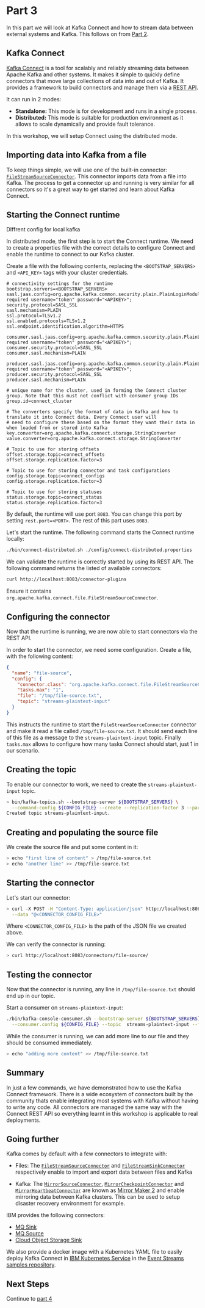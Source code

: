 # Part 3

In this part we will look at Kafka Connect and how to stream data between external systems and Kafka. This follows on from [Part 2](../part2/README.md).

## Kafka Connect

[Kafka Connect](https://kafka.apache.org/documentation/#connect) is a tool for scalably and reliably streaming data between Apache Kafka and other systems. It makes it simple to quickly define connectors that move large collections of data into and out of Kafka. It provides a framework to build connectors and manage them via a [REST API](https://kafka.apache.org/documentation/#connect_rest).

It can run in 2 modes:
- **Standalone:** This mode is for development and runs in a single process.
- **Distributed:** This mode is suitable for production environment as it allows to scale dynamically and provide fault tolerance.

In this workshop, we will setup Connect using the distributed mode.

## Importing data into Kafka from a file

To keep things simple, we will use one of the built-in connector: [`FileStreamSourceConnector`](https://github.com/apache/kafka/blob/trunk/connect/file/src/main/java/org/apache/kafka/connect/file/FileStreamSourceConnector.java). This connector imports data from a file into Kafka. The process to get a connector up and running is very similar for all connectors so it's a great way to get started and learn about Kafka Connect.

## Starting the Connect runtime

<TODO> DIffrent config for local kafka

In distributed mode, the first step is to start the Connect runtime. We need to create a properties file with the correct details to configure Connect and enable the runtime to connect to our Kafka cluster.

Create a file with the following contents, replacing the `<BOOTSTRAP_SERVERS>` and `<API_KEY>` tags with your cluster credentials.
```properties
# connectivity settings for the runtime
bootstrap.servers=<BOOTSTRAP_SERVERS>
sasl.jaas.config=org.apache.kafka.common.security.plain.PlainLoginModule required username="token" password="<APIKEY>";
security.protocol=SASL_SSL
sasl.mechanism=PLAIN
ssl.protocol=TLSv1.2
ssl.enabled.protocols=TLSv1.2
ssl.endpoint.identification.algorithm=HTTPS

consumer.sasl.jaas.config=org.apache.kafka.common.security.plain.PlainLoginModule required username="token" password="<APIKEY>";
consumer.security.protocol=SASL_SSL
consumer.sasl.mechanism=PLAIN

producer.sasl.jaas.config=org.apache.kafka.common.security.plain.PlainLoginModule required username="token" password="<APIKEY>";
producer.security.protocol=SASL_SSL
producer.sasl.mechanism=PLAIN

# unique name for the cluster, used in forming the Connect cluster group. Note that this must not conflict with consumer group IDs
group.id=connect_cluster

# The converters specify the format of data in Kafka and how to translate it into Connect data. Every Connect user will
# need to configure these based on the format they want their data in when loaded from or stored into Kafka
key.converter=org.apache.kafka.connect.storage.StringConverter
value.converter=org.apache.kafka.connect.storage.StringConverter

# Topic to use for storing offsets
offset.storage.topic=connect_offsets
offset.storage.replication.factor=3

# Topic to use for storing connector and task configurations
config.storage.topic=connect_configs
config.storage.replication.factor=3

# Topic to use for storing statuses
status.storage.topic=connect_status
status.storage.replication.factor=3
```

By default, the runtime will use port `8083`. You can change this port by setting `rest.port=<PORT>`. The rest of this part uses `8083`.

Let's start the runtime. The following command starts the Connect runtime locally:
```sh
./bin/connect-distributed.sh ./config/connect-distributed.properties
```

We can validate the runtime is correctly started by using its REST API. The following command returns the listed of available connectors:
```sh
curl http://localhost:8083/connector-plugins
```

Ensure it contains `org.apache.kafka.connect.file.FileStreamSourceConnector`.

## Configuring the connector

Now that the runtime is running, we are now able to start connectors via the REST API.

In order to start the connector, we need some configuration. Create a file, with the following content:
```json
{
  "name": "file-source",
  "config": {
    "connector.class": "org.apache.kafka.connect.file.FileStreamSourceConnector",
    "tasks.max": "1",
    "file": "/tmp/file-source.txt",
    "topic": "streams-plaintext-input"
  }
}
```

This instructs the runtime to start the `FileStreamSourceConnector` connector and make it read a file called `/tmp/file-source.txt`. It should send each line of this file as a message to the `streams-plaintext-input` topic. Finally `tasks.max` allows to configure how many tasks Connect should start, just 1 in our scenario.

## Creating the topic

To enable our connector to work, we need to create the `streams-plaintext-input` topic.

```sh
> bin/kafka-topics.sh --bootstrap-server ${BOOTSTRAP_SERVERS} \
  --command-config ${CONFIG_FILE} --create --replication-factor 3 --partitions 1 --topic streams-plaintext-input
Created topic streams-plaintext-input.
```

## Creating and populating the source file

We create the source file and put some content in it:

```sh
> echo "first line of content" > /tmp/file-source.txt
> echo "another line" >> /tmp/file-source.txt
```

## Starting the connector
Let's start our connector:

```sh
> curl -X POST -H "Content-Type: application/json" http://localhost:8083/connectors \
  --data "@<CONNECTOR_CONFIG_FILE>"
```

Where `<CONNECTOR_CONFIG_FILE>` is the path of the JSON file we created above.

We can verify the connector is running:
```sh
> curl http://localhost:8083/connectors/file-source/
```

## Testing the connector

Now that the connector is running, any line in `/tmp/file-source.txt` should end up in our topic.

Start a consumer on `streams-plaintext-input`:
```sh
./bin/kafka-console-consumer.sh --bootstrap-server ${BOOTSTRAP_SERVERS} \
  --consumer.config ${CONFIG_FILE} --topic  streams-plaintext-input --from-beginning
```

While the consumer is running, we can add more line to our file and they should be consumed immediately.
```sh
> echo "adding more content" >> /tmp/file-source.txt
```

## Summary

In just a few commands, we have demonstrated how to use the Kafka Connect framework. There is a wide ecosystem of connectors built by the community thats enable integrating most systems with Kafka without having to write any code. All connectors are managed the same way with the Connect REST API so everything learnt in this workshop is applicable to real deployments.

## Going further

Kafka comes by default with a few connectors to integrate with:

- Files: The [`FileStreamSourceConnector`](https://github.com/apache/kafka/blob/trunk/connect/file/src/main/java/org/apache/kafka/connect/file/FileStreamSourceConnector.java) and [`FileStreamSinkConnector`](https://github.com/apache/kafka/blob/trunk/connect/file/src/main/java/org/apache/kafka/connect/file/FileStreamSinkConnector.java) respectively enable to import and export data between files and Kafka

- Kafka: The [`MirrorSourceConnector`](https://github.com/apache/kafka/blob/trunk/connect/mirror/src/main/java/org/apache/kafka/connect/mirror/MirrorSourceConnector.java), [`MirrorCheckpointConnector`](https://github.com/apache/kafka/blob/trunk/connect/mirror/src/main/java/org/apache/kafka/connect/mirror/MirrorCheckpointConnector.java) and [`MirrorHeartbeatConnector`](https://github.com/apache/kafka/blob/trunk/connect/mirror/src/main/java/org/apache/kafka/connect/mirror/MirrorHeartbeatConnector.java) are known as [Mirror Maker 2](https://github.com/apache/kafka/tree/trunk/connect/mirror) and enable mirroring data between Kafka clusters. This can be used to setup disaster recovery environment for example.

IBM provides the following connectors:

- [MQ Sink](https://github.com/ibm-messaging/kafka-connect-mq-sink)
- [MQ Source](https://github.com/ibm-messaging/kafka-connect-mq-source)
- [Cloud Object Storage Sink](https://github.com/ibm-messaging/kafka-connect-ibmcos-sink)

We also provide a docker image with a Kubernetes YAML file to easily deploy Kafka Connect in [IBM Kubernetes Service](https://www.ibm.com/cloud/container-service/) in the [Event Streams samples repository](https://github.com/ibm-messaging/event-streams-samples/tree/master/kafka-connect).

## Next Steps

Continue to [part 4](../part4/README.md)
